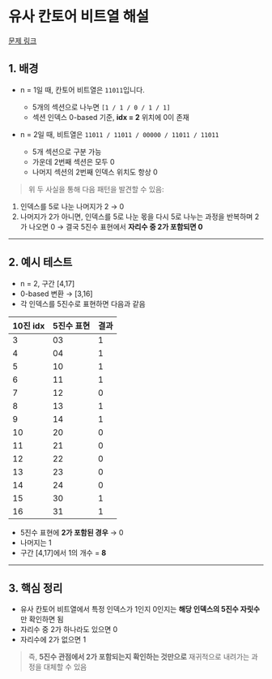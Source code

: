 # 유사 칸토어 비트열 해설

[문제 링크](https://school.programmers.co.kr/learn/courses/30/lessons/148652)

## 1. 배경

- n = 1일 때, 칸토어 비트열은 `11011`입니다.  
  - 5개의 섹션으로 나누면 `[1 / 1 / 0 / 1 / 1]`  
  - 섹션 인덱스 0-based 기준, **idx = 2** 위치에 0이 존재

- n = 2일 때, 비트열은 `11011 / 11011 / 00000 / 11011 / 11011`
    - 5개 섹션으로 구분 가능  
    - 가운데 2번째 섹션은 모두 0  
    - 나머지 섹션의 2번째 인덱스 위치도 항상 0

> 위 두 사실을 통해 다음 패턴을 발견할 수 있음:
1. 인덱스를 5로 나눈 나머지가 2 → 0  
2. 나머지가 2가 아니면, 인덱스를 5로 나눈 몫을 다시 5로 나누는 과정을 반복하며 2가 나오면 0 → 결국 5진수 표현에서 **자리수 중 2가 포함되면 0**

---

## 2. 예시 테스트

- n = 2, 구간 [4,17]  
- 0-based 변환 → [3,16]  
- 각 인덱스를 5진수로 표현하면 다음과 같음

| 10진 idx | 5진수 표현 | 결과 |
|-----------|-----------|------|
| 3         | 03        | 1    |
| 4         | 04        | 1    |
| 5         | 10        | 1    |
| 6         | 11        | 1    |
| 7         | 12        | 0    |
| 8         | 13        | 1    |
| 9         | 14        | 1    |
| 10        | 20        | 0    |
| 11        | 21        | 0    |
| 12        | 22        | 0    |
| 13        | 23        | 0    |
| 14        | 24        | 0    |
| 15        | 30        | 1    |
| 16        | 31        | 1    |

- 5진수 표현에 **2가 포함된 경우** → 0  
- 나머지는 1  
- 구간 [4,17]에서 1의 개수 = **8**

---

## 3. 핵심 정리

- 유사 칸토어 비트열에서 특정 인덱스가 1인지 0인지는 **해당 인덱스의 5진수 자릿수**만 확인하면 됨
- 자리수 중 2가 하나라도 있으면 0  
- 자리수에 2가 없으면 1  

> 즉, **5진수 관점에서 2가 포함되는지 확인하는 것만으로** 재귀적으로 내려가는 과정을 대체할 수 있음